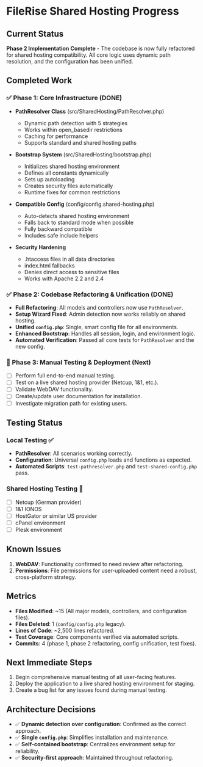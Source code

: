 # FileRise Shared Hosting Progress

## Current Status
**Phase 2 Implementation Complete** - The codebase is now fully refactored for shared hosting compatibility. All core logic uses dynamic path resolution, and the configuration has been unified.

## Completed Work

### ✅ Phase 1: Core Infrastructure (DONE)
- **PathResolver Class** (src/SharedHosting/PathResolver.php)
  - Dynamic path detection with 5 strategies
  - Works within open_basedir restrictions
  - Caching for performance
  - Supports standard and shared hosting paths
  
- **Bootstrap System** (src/SharedHosting/bootstrap.php)
  - Initializes shared hosting environment
  - Defines all constants dynamically
  - Sets up autoloading
  - Creates security files automatically
  - Runtime fixes for common restrictions
  
- **Compatible Config** (config/config.shared-hosting.php)
  - Auto-detects shared hosting environment
  - Falls back to standard mode when possible
  - Fully backward compatible
  - Includes safe include helpers
  
- **Security Hardening**
  - .htaccess files in all data directories
  - index.html fallbacks
  - Denies direct access to sensitive files
  - Works with Apache 2.2 and 2.4

### ✅ Phase 2: Codebase Refactoring & Unification (DONE)
- **Full Refactoring**: All models and controllers now use `PathResolver`.
- **Setup Wizard Fixed**: Admin detection now works reliably on shared hosting.
- **Unified `config.php`**: Single, smart config file for all environments.
- **Enhanced Bootstrap**: Handles all session, login, and environment logic.
- **Automated Verification**: Passed all core tests for `PathResolver` and the new config.

### 🔄 Phase 3: Manual Testing & Deployment (Next)
- [ ] Perform full end-to-end manual testing.
- [ ] Test on a live shared hosting provider (Netcup, 1&1, etc.).
- [ ] Validate WebDAV functionality.
- [ ] Create/update user documentation for installation.
- [ ] Investigate migration path for existing users.

## Testing Status

### Local Testing ✅
- **PathResolver**: All scenarios working correctly.
- **Configuration**: Universal `config.php` loads and functions as expected.
- **Automated Scripts**: `test-pathresolver.php` and `test-shared-config.php` pass.

### Shared Hosting Testing 🔄
- [ ] Netcup (German provider)
- [ ] 1&1 IONOS
- [ ] HostGator or similar US provider
- [ ] cPanel environment
- [ ] Plesk environment

## Known Issues
1.  **WebDAV**: Functionality confirmed to need review after refactoring.
2.  **Permissions**: File permissions for user-uploaded content need a robust, cross-platform strategy.

## Metrics
- **Files Modified**: ~15 (All major models, controllers, and configuration files).
- **Files Deleted**: 1 (`config/config.php` legacy).
- **Lines of Code**: ~2,500 lines refactored.
- **Test Coverage**: Core components verified via automated scripts.
- **Commits**: 4 (phase 1, phase 2 refactoring, config unification, test fixes).

## Next Immediate Steps
1.  Begin comprehensive manual testing of all user-facing features.
2.  Deploy the application to a live shared hosting environment for staging.
3.  Create a bug list for any issues found during manual testing.

## Architecture Decisions
- ✅ **Dynamic detection over configuration**: Confirmed as the correct approach.
- ✅ **Single `config.php`**: Simplifies installation and maintenance.
- ✅ **Self-contained bootstrap**: Centralizes environment setup for reliability.
- ✅ **Security-first approach**: Maintained throughout refactoring. 